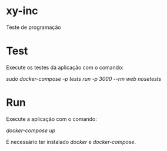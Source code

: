 # xy-inc
Teste de programação

# Test
Execute os testes da aplicação com o comando:

*sudo docker-compose -p tests run -p 3000 --rm web nosetests*

# Run
Execute a aplicação com o comando:

*docker-compose up*

É necessário ter instalado *docker* e *docker-compose*.
